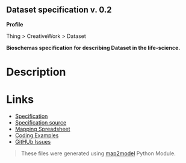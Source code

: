 ## Dataset specification v. 0.2 

**Profile** 

Thing > CreativeWork > Dataset

**Bioschemas specification for describing Dataset in the life-science.** 

# Description 
 
# Links 
- [Specification](http://bioschemas.org/bsc_specs/Dataset/)
- [Specification source](../Dataset.html)
- [Mapping Spreadsheet](https://docs.google.com/spreadsheets/d/1adu5hWoTr1H-opMtgkFKcyjR4WjOFmvtDrU-u_v2Ygo/edit?usp=drivesdk)
- [Coding Examples](https://github.com/BioSchemas/specifications/tree/master/Dataset/examples)
- [GitHUb Issues](https://github.com/BioSchemas/bioschemas/labels/type%3A%20Dataset)
> These files were generated using [map2model](https://github.com/BioSchemas/map2model) Python Module.